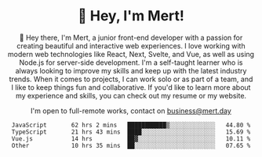 <div align="center">
  <h1 align="center">👋 Hey, I'm Mert! </h1>
<p>
 🎉 Hey there, I'm Mert, a junior front-end developer with a passion for creating beautiful and interactive web experiences. I love working with modern web technologies like React, Next, Svelte, and Vue, as well as using Node.js for server-side development. I'm a self-taught learner who is always looking to improve my skills and keep up with the latest industry trends. When it comes to projects, I can work solo or as part of a team, and I like to keep things fun and collaborative. If you'd like to learn more about my experience and skills, you can check out my resume or my website.
</p>

  I'm open to full-remote works, contact on [business@mert.day](mailto:business@mert.day) 
  
<!--START_SECTION:waka-->

```text
JavaScript       62 hrs 2 mins   ███████████▒░░░░░░░░░░░░░   44.80 %
TypeScript       21 hrs 43 mins  ████░░░░░░░░░░░░░░░░░░░░░   15.69 %
Vue.js           14 hrs          ██▓░░░░░░░░░░░░░░░░░░░░░░   10.11 %
Other            10 hrs 35 mins  ██░░░░░░░░░░░░░░░░░░░░░░░   07.65 %
```

<!--END_SECTION:waka-->

<!--
I inspired from https://github.com/noirrs
You can check his page too!

Mert Doğu - Front-end Developer - mert.day
--> 
